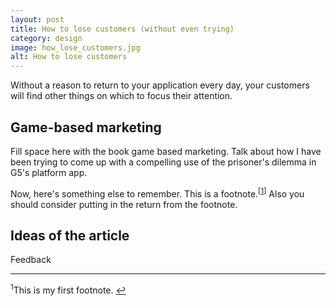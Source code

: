 ```yaml
---
layout: post
title: How to lose customers (without even trying)
category: design
image: how_lose_customers.jpg
alt: How to lose customers
---
```


Without a reason to return to your application every day, your customers will find other things on which to focus their attention.

## Game-based marketing
Fill space here with the book game based marketing. Talk about how I have been trying to come up with a compelling use of the prisoner's dilemma in G5's platform app.

Now, here's something else to remember. This is a footnote.<sup>[<a id="footnote-1-ref" href="#footnote-1">1</a>]</sup> Also you should consider putting in the return from the footnote.

## Ideas of the article
Feedback

<hr />

<sup id="footnote-1">1</sup>This is my first footnote. <a id="footnote-1" href="#footnote-1-ref">&#8617;</a>